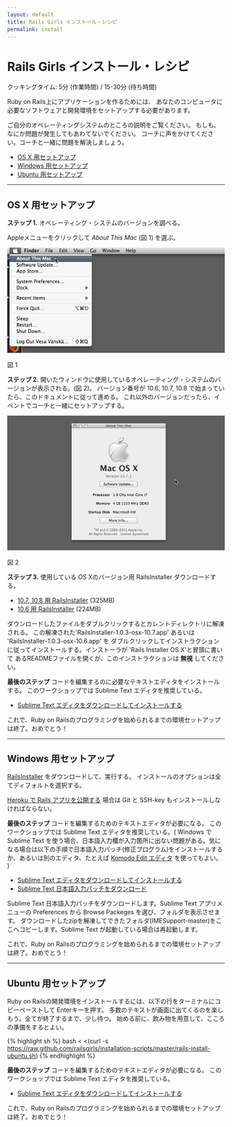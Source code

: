```yaml
---
layout: default
title: Rails Girls インストール・レシピ
permalink: install
---
```


# Rails Girls インストール・レシピ
<span class="muted">クッキングタイム: 5分 (作業時間) / 15-30分 (待ち時間)</span>

Ruby on Rails上にアプリケーションを作るためには、
あなたのコンピュータに必要なソフトウェアと開発環境をセットアップする必要があります。

ご自分のオペレーティングシステムのところの説明をご覧ください。
もしも、なにか問題が発生してもあわてないでください。
コーチに声をかけてください。コーチと一緒に問題を解決しましょう。

* [OS X 用セットアップ](#setup_for_os_x)
* [Windows 用セットアップ](#setup_for_windows)
* [Ubuntu 用セットアップ](#setup_for_ubuntu)

<hr />

## <a id="setup_for_os_x">OS X 用セットアップ</a>

**ステップ 1.** オペレーティング・システムのバージョンを調べる。

Appleメニューをクリックして *About This Mac* (図 1) を選ぶ。

![Apple menu](/images/1.png "Apple menu")

図 1

**ステップ 2.** 開いたウィンドウに使用しているオペレーティング・システムのバージョンが表示される。(図 2)。
バージョン番号が 10.6, 10.7, 10.8 で始まっていたら、このドキュメントに従って進める。
これ以外のバージョンだったら、イベントでコーチと一緒にセットアップする。

![About this Mac dialog](/images/2.png "About this Mac dialog")

図 2

**ステップ 3.** 使用している OS Xのバージョン用 RailsInstaller ダウンロードする。

* [10.7, 10.8 用 RailsInstaller](http://railsinstaller.s3.amazonaws.com/RailsInstaller-1.0.4-osx-10.7.app.tgz) <span class="muted">(325MB)</span>
* [10.6 用 RailsInstaller](http://railsinstaller.s3.amazonaws.com/RailsInstaller-1.0.4-osx-10.6.app.tgz) <span class="muted">(224MB)</span>

ダウンロードしたファイルをダブルクリックするとカレントディレクトリに解凍される。
この解凍された'RailsInstaller-1.0.3-osx-10.7.app' あるいは 'RailsInstaller-1.0.3-osx-10.6.app' を
ダブルクリックしてインストラクションに従ってインストールする。インストーラが 'Rails Installer OS X'と冒頭に書いて
あるREADMEファイルを開くが、このインストラクションは **無視** してください。

**最後のステップ** コードを編集するのに必要なテキストエディタをインストールする。
このワークショップでは Sublime Text エディタを推奨している。

* [Sublime Text エディタをダウンロードしてインストールする](http://www.sublimetext.com/2)

これで、Ruby on Railsのプログラミングを始められるまでの環境セットアップは終了。おめでとう！

<hr />

## <a id="setup_for_windows">Windows 用セットアップ</a>

[RailsInstaller](http://rubyforge.org/frs/download.php/76855/railsinstaller-2.2.0.exe) をダウンロードして、実行する。
インストールのオプションは全てディフォルトを選択する。

[Heroku で Rails アプリを公開する](/heroku) 場合は Git と SSH-key もインストールしなければならない。

**最後のステップ** コードを編集するためのテキストエディタが必要になる。
このワークショップでは Sublime Text エディタを推奨している。( Windows で Sublime Text を使う場合、日本語入力欄が入力箇所に出ない問題がある。気になる場合は以下の手順で日本語入力パッチ(修正プログラム)をインストールするか、あるいは別のエディタ、たとえば [Komodo Edit エディタ](http://www.activestate.com/komodo-edit/downloads) を使ってもよい。 )

* [Sublime Text エディタをダウンロードしてインストールする](http://www.sublimetext.com/2)
* [Sublime Text 日本語入力パッチをダウンロード](https://github.com/chikatoike/IMESupport/archive/master.zip)

Sublime Text 日本語入力パッチをダウンロードします。Sublime Text アプリメニューの Preferences から Browse Packeges を選び、フォルダを表示させます。 ダウンロードしたzipを解凍してできたフォルダ(IMESupport-master)をここへコピーします。Sublime Text が起動している場合は再起動します。

これで、Ruby on Railsのプログラミングを始められるまでの環境セットアップは終了。おめでとう！

<hr />

## <a id="setup_for_ubuntu">Ubuntu 用セットアップ</a>

Ruby on Railsの開発環境をインストールするには、以下の行をターミナルにコピーペーストして Enterキーを押す。
多数のテキストが画面に出てくるのを楽しもう。全てが終了するまで、少し待つ。
始める前に、飲み物を用意して、こころの準備をするとよい。

{% highlight sh %}
bash < <(curl -s https://raw.github.com/railsgirls/installation-scripts/master/rails-install-ubuntu.sh)
{% endhighlight %}

**最後のステップ** コードを編集するためのテキストエディタが必要になる。
このワークショップでは Sublime Text エディタを推奨している。

* [Sublime Text エディタをダウンロードしてインストールする](http://www.sublimetext.com/2)

これで、Ruby on Railsのプログラミングを始められるまでの環境セットアップは終了。おめでとう！